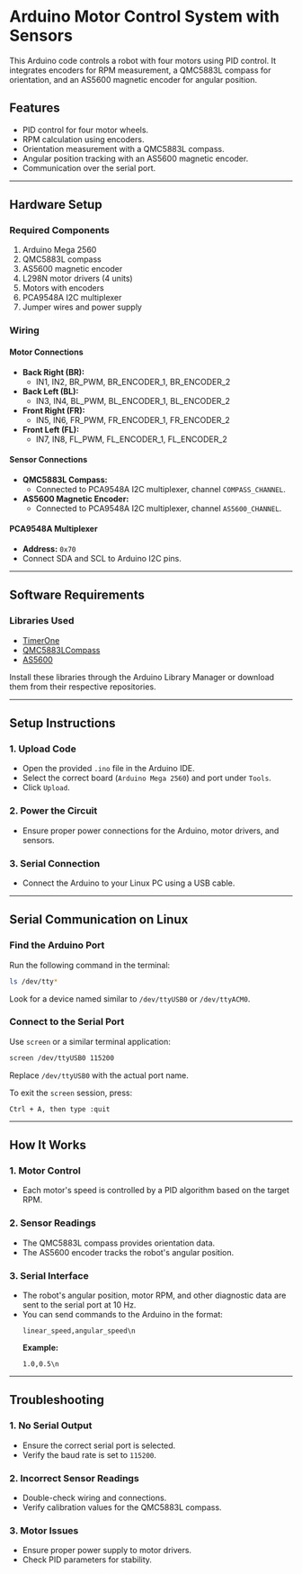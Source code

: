 # **Arduino Motor Control System with Sensors**

This Arduino code controls a robot with four motors using PID control. It integrates encoders for RPM measurement, a QMC5883L compass for orientation, and an AS5600 magnetic encoder for angular position. 

## **Features**
- PID control for four motor wheels.
- RPM calculation using encoders.
- Orientation measurement with a QMC5883L compass.
- Angular position tracking with an AS5600 magnetic encoder.
- Communication over the serial port.

---

## **Hardware Setup**

### **Required Components**
1. Arduino Mega 2560
2. QMC5883L compass
3. AS5600 magnetic encoder
4. L298N motor drivers (4 units)
5. Motors with encoders
6. PCA9548A I2C multiplexer
7. Jumper wires and power supply

### **Wiring**

#### **Motor Connections**
- **Back Right (BR):**
  - IN1, IN2, BR_PWM, BR_ENCODER_1, BR_ENCODER_2
- **Back Left (BL):**
  - IN3, IN4, BL_PWM, BL_ENCODER_1, BL_ENCODER_2
- **Front Right (FR):**
  - IN5, IN6, FR_PWM, FR_ENCODER_1, FR_ENCODER_2
- **Front Left (FL):**
  - IN7, IN8, FL_PWM, FL_ENCODER_1, FL_ENCODER_2

#### **Sensor Connections**
- **QMC5883L Compass:**
  - Connected to PCA9548A I2C multiplexer, channel `COMPASS_CHANNEL`.
- **AS5600 Magnetic Encoder:**
  - Connected to PCA9548A I2C multiplexer, channel `AS5600_CHANNEL`.

#### **PCA9548A Multiplexer**
- **Address:** `0x70`
- Connect SDA and SCL to Arduino I2C pins.

---

## **Software Requirements**

### **Libraries Used**
- [TimerOne](https://github.com/PaulStoffregen/TimerOne)
- [QMC5883LCompass](https://github.com/keepworking/Arduino-QMC5883L)
- [AS5600](https://github.com/jcbrnld/AS5600)

Install these libraries through the Arduino Library Manager or download them from their respective repositories.

---

## **Setup Instructions**

### **1. Upload Code**
- Open the provided `.ino` file in the Arduino IDE.
- Select the correct board (`Arduino Mega 2560`) and port under `Tools`.
- Click `Upload`.

### **2. Power the Circuit**
- Ensure proper power connections for the Arduino, motor drivers, and sensors.

### **3. Serial Connection**
- Connect the Arduino to your Linux PC using a USB cable.

---

## **Serial Communication on Linux**

### **Find the Arduino Port**
Run the following command in the terminal:
```bash
ls /dev/tty*
```
Look for a device named similar to `/dev/ttyUSB0` or `/dev/ttyACM0`.

### **Connect to the Serial Port**
Use `screen` or a similar terminal application:
```bash
screen /dev/ttyUSB0 115200
```
Replace `/dev/ttyUSB0` with the actual port name.

To exit the `screen` session, press:
```
Ctrl + A, then type :quit
```

---

## **How It Works**

### **1. Motor Control**
- Each motor's speed is controlled by a PID algorithm based on the target RPM.

### **2. Sensor Readings**
- The QMC5883L compass provides orientation data.
- The AS5600 encoder tracks the robot's angular position.

### **3. Serial Interface**
- The robot's angular position, motor RPM, and other diagnostic data are sent to the serial port at 10 Hz.
- You can send commands to the Arduino in the format:
  ```
  linear_speed,angular_speed\n
  ```
  **Example:**
  ```
  1.0,0.5\n
  ```

---

## **Troubleshooting**

### **1. No Serial Output**
- Ensure the correct serial port is selected.
- Verify the baud rate is set to `115200`.

### **2. Incorrect Sensor Readings**
- Double-check wiring and connections.
- Verify calibration values for the QMC5883L compass.

### **3. Motor Issues**
- Ensure proper power supply to motor drivers.
- Check PID parameters for stability.
